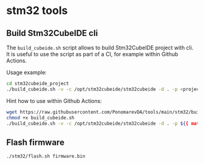 # stm32 tools

## Build Stm32CubeIDE cli

The `build_cubeide.sh` script allows to build Stm32CubeIDE project with cli.
It is useful to use the script as part of a CI, for example within Github Actions.

Usage example:

```bash
cd stm32cubeide_project
./build_cubeide.sh -v -c /opt/stm32cubeide/stm32cubeide -d . -p <project_name>
```

Hint how to use within Github Actions:

```bash
wget https://raw.githubusercontent.com/PonomarevDA/tools/main/stm32/build_cubeide.sh
chmod +x build_cubeide.sh
./build_cubeide.sh -v -c /opt/stm32cubeide/stm32cubeide -d . -p ${{ matrix.project_name }}
```

## Flash firmware

```bash
./stm32/flash.sh firmware.bin
```
